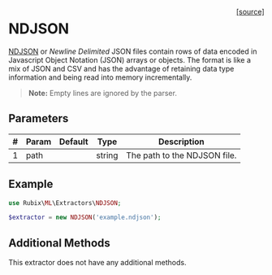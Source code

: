 <span style="float:right;"><a href="https://github.com/RubixML/RubixML/blob/master/src/Extractors/NDJSON.php">[source]</a></span>

# NDJSON
[NDJSON](http://ndjson.org/) or *Newline Delimited* JSON files contain rows of data encoded in Javascript Object Notation (JSON) arrays or objects. The format is like a mix of JSON and CSV and has the advantage of retaining data type information and being read into memory incrementally.

> **Note:** Empty lines are ignored by the parser.

## Parameters
| # | Param | Default | Type | Description |
|---|---|---|---|---|
| 1 | path |  | string | The path to the NDJSON file. |

## Example
```php
use Rubix\ML\Extractors\NDJSON;

$extractor = new NDJSON('example.ndjson');
```

## Additional Methods
This extractor does not have any additional methods.
